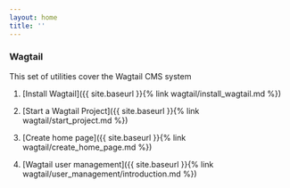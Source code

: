 ```yaml
---
layout: home
title: ''
---
```


### Wagtail

This set of utilities cover the Wagtail CMS system

1. [Install Wagtail]({{ site.baseurl }}{% link wagtail/install_wagtail.md %})

2. [Start a Wagtail Project]({{ site.baseurl }}{% link wagtail/start_project.md %})

3. [Create home page]({{ site.baseurl }}{% link wagtail/create_home_page.md %})

4. [Wagtail user management]({{ site.baseurl }}{% link wagtail/user_management/introduction.md %})
